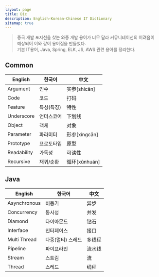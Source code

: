 ```yaml
---
layout: page
title: Dic
description: English-Korean-Chinese IT Dictionary
sitemap: true
---
```


> 중국 개발 포지션을 찾는 와중 개발 용어가 너무 달라 커뮤니테이션의 어려움이 예상되어 이와 같이 용어집을 만들었다.<br/>
> 기본 IT용어, Java, Spring, ELK, JS, AWS 관련 용어를 정리한다.

## Common

| English | 한국어 | 中文 |
| ----------- | ----------- | -----------|
| Argument | 인수 | 实参[shícān] |
| Code | 코드 | 打码 |
| Feature | 특성(특징) | 特性 |
| Underscore | 언더스코어 | 下划线 |
| Object | 객체 | 对象 |
| Parameter | 파라미터 | 形参[xíngcān] |
| Prototype | 프로토타입 | 原型 |
| Readability | 가독성 | 可读性 |
| Recursive | 재귀/순환 | 循环[xúnhuán] |

## Java

| English | 한국어 | 中文 |
| ----------- | ----------- | -----------|
| Asynchronous | 비동기 | 异步  |
| Concurrency | 동시성 | 并发 |
| Diamond | 다이아몬드 | 钻石 |
| Interface | 인터페이스 | 接口 |
| Multi Thread | 다중(멀티) 스레드 | 多线程 |
| Pipeline | 파이프라인 | 流水线 |
| Stream | 스트림 | 流 |
| Thread | 스레드 | 线程 |